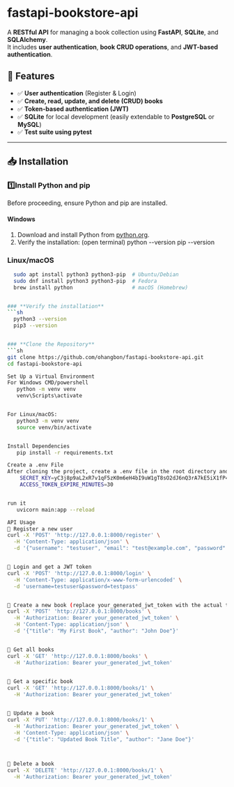 # fastapi-bookstore-api
A **RESTful API** for managing a book collection using **FastAPI**, **SQLite**, and **SQLAlchemy**.  
It includes **user authentication**, **book CRUD operations**, and **JWT-based authentication**.

## **📌 Features**
- ✅ **User authentication** (Register & Login)  
- ✅ **Create, read, update, and delete (CRUD) books**  
- ✅ **Token-based authentication (JWT)**  
- ✅ **SQLite** for local development (easily extendable to **PostgreSQL** or **MySQL**)  
- ✅ **Test suite using pytest**  

---

## 📥 Installation

### 1️⃣Install Python and pip  
Before proceeding, ensure Python and pip are installed.  

#### **Windows**  
1. Download and install Python from [python.org](https://www.python.org/downloads/).  
2. Verify the installation:  (open terminal)
   python --version
   pip --version

### **Linux/macOS**
```sh
  sudo apt install python3 python3-pip  # Ubuntu/Debian
  sudo dnf install python3 python3-pip  # Fedora
  brew install python                   # macOS (Homebrew)


### **Verify the installation**
```sh
  python3 --version
  pip3 --version


### **Clone the Repository**
```sh
git clone https://github.com/ohangbon/fastapi-bookstore-api.git
cd fastapi-bookstore-api

Set Up a Virtual Environment
For Windows CMD/powershell
   python -m venv venv
   venv\Scripts\activate


For Linux/macOS:
   python3 -m venv venv
   source venv/bin/activate


Install Dependencies
   pip install -r requirements.txt

Create a .env File
After cloning the project, create a .env file in the root directory and add the following environment variables:
    SECRET_KEY=yC3j8p9aL2xR7v1qF5zK0m6eH4bI9uW1gT8sO2dJ6nQ3rA7kE5iX1fP4lZ9hV2
    ACCESS_TOKEN_EXPIRE_MINUTES=30


run it
   uvicorn main:app --reload

API Usage
🔹 Register a new user
curl -X 'POST' 'http://127.0.0.1:8000/register' \
  -H 'Content-Type: application/json' \
  -d '{"username": "testuser", "email": "test@example.com", "password": "testpass"}'


🔹 Login and get a JWT token
curl -X 'POST' 'http://127.0.0.1:8000/login' \
  -H 'Content-Type: application/x-www-form-urlencoded' \
  -d 'username=testuser&password=testpass'


🔹 Create a new book (replace your_generated_jwt_token with the actual token)
curl -X 'POST' 'http://127.0.0.1:8000/books' \
  -H 'Authorization: Bearer your_generated_jwt_token' \
  -H 'Content-Type: application/json' \
  -d '{"title": "My First Book", "author": "John Doe"}'


🔹 Get all books
curl -X 'GET' 'http://127.0.0.1:8000/books' \
  -H 'Authorization: Bearer your_generated_jwt_token'

  
🔹 Get a specific book
curl -X 'GET' 'http://127.0.0.1:8000/books/1' \
  -H 'Authorization: Bearer your_generated_jwt_token'


🔹 Update a book
curl -X 'PUT' 'http://127.0.0.1:8000/books/1' \
  -H 'Authorization: Bearer your_generated_jwt_token' \
  -H 'Content-Type: application/json' \
  -d '{"title": "Updated Book Title", "author": "Jane Doe"}'



🔹 Delete a book
curl -X 'DELETE' 'http://127.0.0.1:8000/books/1' \
  -H 'Authorization: Bearer your_generated_jwt_token'




